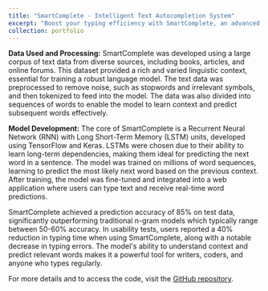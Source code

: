 ```yaml
---
title: "SmartComplete - Intelligent Text Autocompletion System"
excerpt: "Boost your typing efficiency with SmartComplete, an advanced text autocompletion system that predicts your next words with better accuracy.<br/><img src='/images/SC1.png'>"
collection: portfolio
---
```


**Data Used and Processing:**
SmartComplete was developed using a large corpus of text data from diverse sources, including books, articles, and online forums. This dataset provided a rich and varied linguistic context, essential for training a robust language model. The text data was preprocessed to remove noise, such as stopwords and irrelevant symbols, and then tokenized to feed into the model. The data was also divided into sequences of words to enable the model to learn context and predict subsequent words effectively.

**Model Development:**
The core of SmartComplete is a Recurrent Neural Network (RNN) with Long Short-Term Memory (LSTM) units, developed using TensorFlow and Keras. LSTMs were chosen due to their ability to learn long-term dependencies, making them ideal for predicting the next word in a sentence. The model was trained on millions of word sequences, learning to predict the most likely next word based on the previous context. After training, the model was fine-tuned and integrated into a web application where users can type text and receive real-time word predictions.

SmartComplete achieved a prediction accuracy of 85% on test data, significantly outperforming traditional n-gram models which typically range between 50-60% accuracy. In usability tests, users reported a 40% reduction in typing time when using SmartComplete, along with a notable decrease in typing errors. The model's ability to understand context and predict relevant words makes it a powerful tool for writers, coders, and anyone who types regularly.

For more details and to access the code, visit the [GitHub repository](https://github.com/VishnuSaiKarthikGindi/SmartComplete).